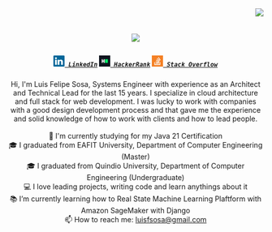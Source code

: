 <img align="right" src="https://visitor-badge.laobi.icu/badge?page_id=luisfsosa.luisfsosa">

<h1 align="center">
  <a href="https://git.io/typing-svg">
    <img src="https://readme-typing-svg.herokuapp.com/?lines=Hello,+There!+👋;This+is+Luis+Felipe+Sosa;Nice+to+meet+you!&center=true&size=30">
  </a>
</h1>

<h5 align="center">
  <code><a href="https://www.linkedin.com/in/luisfsosa/" title="LinkedIn Profile"><img width="22" src="images/linkedin.svg"> LinkedIn</a></code>
  <code><a href="https://www.hackerrank.com/profile/luisfsosa" title="HackerRank Profile"><img width="22" src="images/hackerrank.png"> HackerRank</a></code>
  <code><a href="https://stackoverflow.com/users/23505993/luis-felipe" title="Stack Overflow Profile"><img width="22" src="images/stackoverflow.svg"> Stack Overflow</a></code>
</h5>

<p align="center">
  Hi, I'm Luis Felipe Sosa, Systems Engineer with experience as an Architect and Technical Lead for the last 15 years.
  I specialize in cloud architecture and full stack for web development. I was lucky to work with companies with a good design development process and that gave me the experience and solid knowledge of how to work with clients and how to lead people. 
  <br>
  <br>
  🔬 I'm currently studying for my Java 21 Certification
  <br>
  🎓 I graduated from EAFIT University, Department of Computer Engineering (Master)
  <br>
  🎓 I graduated from Quindio University, Department of Computer Engineering (Undergraduate)
  <br>
  💻 I love leading projects, writing code and learn anythings about it
  <br>
  📚 I’m currently learning how to Real State Machine Learning Plaftform with Amazon SageMaker with Django
  <br>
  📫 How to reach me: <a href="mailto: luisfsosa@gmail.com">luisfsosa@gmail.com</a>
</p>
